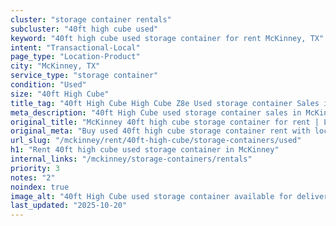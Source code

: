 ```yaml
---
cluster: "storage container rentals"
subcluster: "40ft high cube used"
keyword: "40ft high cube used storage container for rent McKinney, TX"
intent: "Transactional-Local"
page_type: "Location-Product"
city: "McKinney, TX"
service_type: "storage container"
condition: "Used"
size: "40ft High Cube"
title_tag: "40ft High Cube High Cube Z8e Used storage container Sales in McKinney | LC Container"
meta_description: "40ft High Cube used storage container sales in McKinney. High cube containers with extra height. Fast delivery, competitive pricing. Serving storage containers area. Quote ID: AVL. Call (214) 524-4168 for your free quote today."
original_title: "McKinney 40ft high cube storage container for rent | LC"
original_meta: "Buy used 40ft high cube storage container rent with local delivery in McKinney, TX. LC Container — local Since 2003. Request a fast quote today."
url_slug: "/mckinney/rent/40ft-high-cube/storage-containers/used"
h1: "Rent 40ft high cube used storage container in McKinney"
internal_links: "/mckinney/storage-containers/rentals"
priority: 3
notes: "2"
noindex: true
image_alt: "40ft High Cube used storage container available for delivery in McKinney"
last_updated: "2025-10-20"
---
```


<!-- TODO: Add unique city/inventory copy, images, and internal links here. -->
